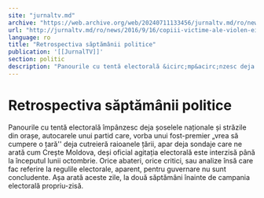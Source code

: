 ```yaml
---
site: "jurnaltv.md"
archive: "https://web.archive.org/web/20240711133456/jurnaltv.md/ro/news/2016/9/16/copiii-victime-ale-violen-ei-i-abuzului-10242773/"
url: "http://jurnaltv.md/ro/news/2016/9/16/copiii-victime-ale-violen-ei-i-abuzului-10242773/"
language: ro
title: "Retrospectiva săptămânii politice"
publication: '[[JurnalTV]]'
section: politic
description: "Panourile cu tentă electorală &icirc;mp&acirc;nzesc deja șoselele naționale și străzile din orașe, autocarele unui partid care, vorba unui fost-premier..."
---
```


# Retrospectiva săptămânii politice

Panourile cu tentă electorală împânzesc deja șoselele naționale și străzile din orașe, autocarele unui partid care, vorba unui fost-premier „vrea să cumpere o țară'' deja cutreieră raioanele țării, apar deja sondaje care ne arată cum Crește Moldova, deși oficial agitația electorală este interzisă până la începutul lunii octombrie. Orice abateri, orice critici, sau analize însă care fac referire la regulile electorale, aparent, pentru guvernare nu sunt concludente. Așa arată aceste zile, la două săptămâni înainte de campania electorală propriu-zisă.
